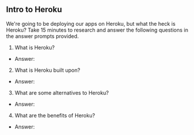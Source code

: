 ## Intro to Heroku

We're going to be deploying our apps on Heroku, but what the heck is Heroku? Take 15 minutes to research and answer the following questions in the answer prompts provided.

1. What is Heroku?
  - Answer:
2. What is Heroku built upon?
  - Answer:
3. What are some alternatives to Heroku?
  - Answer: 
4. What are the benefits of Heroku?
  - Answer:
